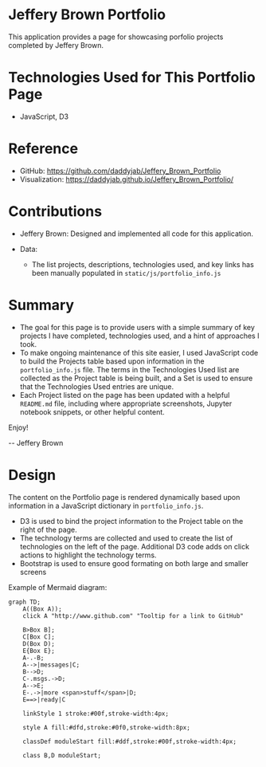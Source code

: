 # Jeffery Brown Portfolio

This application provides a page for showcasing porfolio projects completed by Jeffery Brown.

# Technologies Used for This Portfolio Page

* JavaScript, D3

# Reference

* GitHub: https://github.com/daddyjab/Jeffery_Brown_Portfolio
* Visualization: https://daddyjab.github.io/Jeffery_Brown_Portfolio/

# Contributions

* Jeffery Brown: Designed and implemented all code for this application.

* Data:
    * The list projects, descriptions, technologies used, and key links has been manually populated in `static/js/portfolio_info.js`

# Summary

* The goal for this page is to provide users with a simple summary of key projects I have completed, technologies used, and a hint of approaches I took.
* To make ongoing maintenance of this site easier, I used JavaScript code to build the  Projects table based upon information in the `portfolio_info.js` file.  The terms in the Technologies Used list are collected as the Project table is being built, and a Set is used to ensure that the Technologies Used entries are unique.
* Each Project listed on the page has been updated with a helpful `README.md` file, including where appropriate screenshots, Jupyter notebook snippets, or other helpful content.

Enjoy!

-- Jeffery Brown

# Design
The content on the Portfolio page is rendered dynamically based upon information in a JavaScript dictionary in `portfolio_info.js`.
* D3 is used to bind the project information to the Project table on the right of the page.
* The technology terms are collected and used to create the list of technologies on the left of the page.  Additional D3 code adds on click actions to highlight the technology terms.
* Bootstrap is used to ensure good formating on both large and smaller screens

Example of Mermaid diagram:

```mermaid
graph TD;
    A((Box A));
    click A "http://www.github.com" "Tooltip for a link to GitHub"

    B>Box B];
    C[Box C];
    D(Box D);
    E{Box E};
    A-.-B;
    A-->|messages|C;
    B-->D;
    C-.msgs.->D;
    A-->E;
    E-.->|more <span>stuff</span>|D;
    E==>|ready|C
    
    linkStyle 1 stroke:#00f,stroke-width:4px;

    style A fill:#dfd,stroke:#0f0,stroke-width:8px;

    classDef moduleStart fill:#ddf,stroke:#00f,stroke-width:4px;

    class B,D moduleStart;

```
